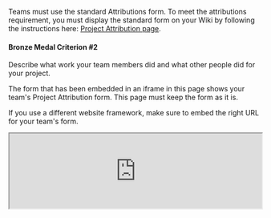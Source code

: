 Teams must use the standard Attributions form. To meet the attributions requirement, you must display the standard form
on your Wiki by following the instructions
here: [Project Attribution page](https://competition.igem.org/deliverables/project-attribution).

#### Bronze Medal Criterion \#2

Describe what work your team members did and what other people did for your project.

The form that has been embedded in an iframe in this page shows your team's Project Attribution form. This page must
keep the form as it is.

If you use a different website framework, make sure to embed the right URL for your team's form.

<!-- !!! LEAVE THE IFRAME CODE BELOW AS IT IS, THE ATTRIBUTION FORM OF YOUR TEAM !!! -->
<!-- !!! WILL BE DISPLAYED ON THIS PAGE. DO NOT REMOVE IT, OTHERWISE YOU RISK OF !!! -->
<!-- !!! NOT MEETING BRONZE MEDAL CRITERION #2  -->
<!-- !!! DO NOT CHANGE ITS INDENTATION !!! -->
<div class="row mt-4">
  <script type="text/javascript">
    // Listen to size change and update form height
    window.addEventListener("message", function (e) {
      if (e.origin === "https://teams.igem.org") {
        const {type, data} = JSON.parse(e.data);
        if (type === "igem-attribution-form") {
          const element = document.getElementById("igem-attribution-form");
          element.style.height = `${data + 100}px`;
        }
      }
    });
  </script>
  <iframe style='width: 100%' id="igem-attribution-form"
    src="https://teams.igem.org/wiki/5175/attributions">
  </iframe>
</div>
<!-- DO NOT REMOVE THE IFRAME CODE ABOVE -->
